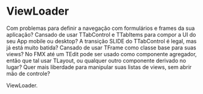 # ViewLoader
Com problemas para definir a navegação com formulários e frames da sua aplicação? 
Cansado de usar TTabControl e TTabItems para compor a UI do seu App mobile ou desktop? A transição SLIDE do TTabControl é legal, mas já está muito batida? 
Cansado de usar TFrame como classe base para suas views? 
No FMX até um TEdit pode ser usado como componente agregador, então que tal usar TLayout, ou qualquer outro componente derivado no lugar? 
Quer mais liberdade para manipular suas listas de views, sem abrir mão de controle?  

ViewLoader.
